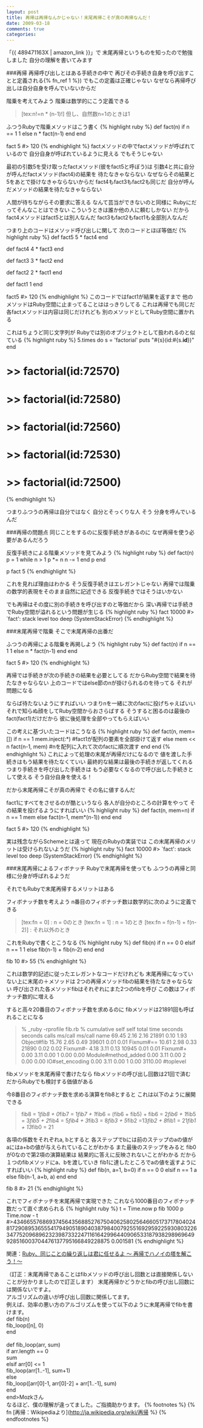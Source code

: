 ```yaml
---
layout: post
title: 再帰は再帰なんかじゃない！末尾再帰こそが真の再帰なんだ！
date: 2009-03-18
comments: true
categories:
---
```



「{{ 489471163X | amazon_link }}」で
末尾再帰というものを知ったので勉強しました
自分の理解を書いてみます

###再帰
再帰呼び出しとはある手続きの中で
再びその手続き自身を呼び出すことと定義される{% fn_ref 1 %})
でもこの定義は正確じゃない
なぜなら再帰呼び出しは自分自身を呼んでいないからだ

階乗を考えてみよう
階乗は数学的にこう定義できる
> 
> [tex:n!=n * (n-1)!]
> 但し、自然数n=1のときは1


ふつうRubyで階乗メソッドはこう書く
{% highlight ruby %}
 def fact(n)
   if n == 1
     1
   else
     n * fact(n-1)
   end
 end
 
 fact 5 #> 120
{% endhighlight %}
factメソッドの中でfactメソッドが呼ばれているので
自分自身が呼ばれているように見える
でもそうじゃない

最初の引数5を受け取ったfactメソッド(彼をfact5と呼ぼう)は
引数4と共に自分が呼んだfactメソッド(fact4)の結果を
待たなきゃならない
なぜならその結果と5をあとで掛けなきゃならないからだ
fact4もfact3もfact2も同じだ
自分が呼んだメソッドの結果を待たなきゃならない

人間が待ちながらその要求に答える
なんて芸当ができないのと同様に
Rubyにだってそんなことはできない
こういうときは誰か他の人に頼むしかない
だからfact4メソッドはfact5とは別人なんだ
fact3もfact2もfact1も全部別人なんだ

つまり上のコードはメソッド呼び出しに関して
次のコードとほぼ等価だ
{% highlight ruby %}
 def fact5
   5 * fact4
 end
 
 def fact4
   4 * fact3
 end
 
 def fact3
   3 * fact2
 end
 
 def fact2
   2 * fact1
 end
 
 def fact1
   1
 end
 
 fact5 #> 120
{% endhighlight %}
このコードではfact1が結果を返すまで
他のメソッドはRuby空間に止まってることははっきりしてる
これは再帰でも同じだ
各factメソッドは内容は同じだけれども
別のメソッドとしてRuby空間に置かれる

これはちょうど同じ文字列が
Rubyでは別のオブジェクトとして扱われるのと似ている
{% highlight ruby %}
 5.times do
   s = 'factorial'
   puts "#{s}(id:#{s.__id__})"
 end
 
 # >> factorial(id:72570)
 # >> factorial(id:72580)
 # >> factorial(id:72560)
 # >> factorial(id:72530)
 # >> factorial(id:72500)
{% endhighlight %}

つまりふつうの再帰は自分ではなく
自分とそっくりな人
そう
分身を呼んでいるんだ

###再帰の問題点
同じことをするのに反復手続きがあるのに
なぜ再帰を使う必要があるんだろう

反復手続きによる階乗メソッドを見てみよう
{% highlight ruby %}
 def fact(n)
   p = 1
   while n > 1
     p *= n
     n -= 1
   end
   p
 end
 
 p fact 5
{% endhighlight %}

これを見れば理由はわかる
そう反復手続きはエレガントじゃない
再帰では階乗の数学的表現をそのまま自然に記述できる
反復手続きではそうはいかない

でも再帰はその度に別の手続きを呼び出すのと等価だから
深い再帰では手続きでRuby空間が溢れるという問題が生じる
{% highlight ruby %}
fact 10000 #> `fact': stack level too deep (SystemStackError)
{% endhighlight %}

###末尾再帰で階乗
そこで末尾再帰の出番だ

ふつうの再帰による階乗を再掲しよう
{% highlight ruby %}
 def fact(n)
   if n == 1
     1
   else
     n * fact(n-1)
   end
 end
 
 fact 5 #> 120
{% endhighlight %}

再帰では手続きが次の手続きの結果を必要としてる
だからRuby空間で結果を待たなきゃならない
上のコードではelse節のnが掛けられるのを待ってる
それが問題になる

ならば待たないようにすればいい
つまりnを一緒に次のfactに投げちゃえばいい
それで知らぬ顔をしてRuby空間からおさらばする
そうすると困るのは最後のfact(fact1)だけだから
彼に後処理を全部やってもらえばいい

この考えに基づいたコードはこうなる
{% highlight ruby %}
 def fact(n, mem=[])
   if n == 1
     mem.inject(:*)     #fact1が配列の要素を全部掛けて返す
   else
     mem << n
     fact(n-1, mem)   #nを配列に入れて次のfactに順次渡す
   end
 end
{% endhighlight %}
これによって処理の末尾が再帰だけになるので
値を渡した手続きはもう結果を待たなくていい
最終的な結果は最後の手続きが返してくれる
つまり手続きを呼び出した手続きは
もう必要なくなるので呼び出した手続きとして使える
そう自分自身を使える！

だから末尾再帰こそが真の再帰で
その名に値するんだ

fact1にすべてをさせるのが酷というなら
各人が自分のところの計算をやって
その結果を投げるようにすればいい
{% highlight ruby %}
 def fact(n, mem=n)
   if n == 1
     mem
   else
     fact(n-1, mem*(n-1))
   end
 end
 
 fact 5 #> 120
{% endhighlight %}

実は残念ながらSchemeとは違って
現在のRubyの実装では
この末尾再帰のメリットは受けられないようだ
{% highlight ruby %}
 fact 10000 #> `fact': stack level too deep (SystemStackError)
{% endhighlight %}

###末尾再帰によるフィボナッチ
Rubyで末尾再帰を使っても
ふつうの再帰と同様に分身が呼ばれるようだ

それでもRubyで末尾再帰するメリットはある

フィボナッチ数を考えよう
n番目のフィボナッチ数は数学的に次のように定義できる
> 
> [tex:fn = 0] : n = 0のとき
> [tex:fn = 1] : n = 1のとき
> [tex:fn = f(n-1) + f(n-2)] : それ以外のとき


これをRubyで書くとこうなる
{% highlight ruby %}
 def fib(n)
   if n == 0
     0
   elsif n == 1
     1
   else
     fib(n-1) + fib(n-2)
   end
 end
 
 fib 10 #> 55
{% endhighlight %}

これは数学的記述に従ったエレガントなコードだけれども
末尾再帰になっていない上に末尾の＋メソッドは
2つの再帰メソッドfibの結果を待たなきゃならない
呼び出された各メソッドfibはそれぞれにまた2つのfibを呼び
この数はフィボナッチ数的に増える

すると高々20番目のフィボナッチ数を求めるのに
fibメソッドは21891回も呼ばれることになる
> 
> % _ruby -rprofile fib.rb
> % cumulative self self total time seconds seconds calls  ms/call  ms/call  name
>  69.45     2.16      2.16    21891     0.10     1.93  Object#fib
>  15.76     2.65      0.49    39601     0.01     0.01  Fixnum#==
>  10.61     2.98      0.33    21890     0.02     0.02  Fixnum#-
>   4.18     3.11      0.13    10945     0.01     0.01  Fixnum#+
>   0.00     3.11      0.00        1     0.00     0.00  Module#method_added
>   0.00     3.11      0.00        2     0.00     0.00  IO#set_encoding
>   0.00     3.11      0.00        1     0.00  3110.00  #toplevel


fibメソッドを末尾再帰で書けたなら
fibメソッドの呼び出し回数は21回で済む
だからRubyでも検討する価値がある

今8番目のフィボナッチ数を求める演算をfib8とすると
これは以下のように展開できる
> 
> fib8 = 1*fib8 + 0*fib7
> = 1*fib7 + 1*fib6 = (fib6 + fib5) + fib6
> = 2*fib6 + 1*fib5
> = 3*fib5 + 2*fib4
> = 5*fib4 + 3*fib3
> = 8*fib3 + 5*fib2
> =13*fib2 + 8*fib1
> = 21*fib1 + 13*fib0 = 21


各項の係数をそれぞれa, bとすると
各ステップでbには前のステップのaの値が
aにはa+bの値が与えられていることがわかる
また最後のステップをみると
fib0が0なので第2項の演算結果は
結果的に答えに反映されないことがわかる
だから１つのfibメソッドにa、bを渡していき
fib1に達したところでaの値を返すようにすればいい
{% highlight ruby %}
 def fib(n, a=1, b=0)
   if n == 0
     0
   elsif n == 1
     a
   else
     fib(n-1, a+b, a)
   end
 end
 
 fib 8 #> 21
{% endhighlight %}

これでフィボナッチを末尾再帰で実現できた
これなら1000番目のフィボナッチ数だって直ぐ求められる
{% highlight ruby %}
 t = Time.now
 p fib 1000
 p Time.now - t
 #>43466557686937456435688527675040625802564660517371780402481729089536555417949051890403879840079255169295922593080322634775209689623239873322471161642996440906533187938298969649928516003704476137795166849228875
 0.001581
{% endhighlight %}

関連：[Ruby、同じことの繰り返しは君に任せるよ ～ 再帰でハノイの塔を解こう！～](http://d.hatena.ne.jp/keyesberry/20080708/p1)

（訂正：末尾再帰であることはfibメソッドの呼び出し回数とは直接関係しないことが分かりましたので訂正します）
末尾再帰かどうかとfibの呼び出し回数には関係ないですよ。<br>アルゴリズムの違いが呼び出し回数に関係してます。<br>例えば、効率の悪い方のアルゴリズムを使って以下のように末尾再帰でfibを書けます。<br>def fib(n)<br>  fib_loop([n], 0)<br>end<br><br>def fib_loop(arr, sum)<br>  if arr.length == 0<br>    sum<br>  elsif arr[0] <= 1<br>    fib_loop(arr[1..-1], sum+1)<br>  else<br>    fib_loop([arr[0]-1, arr[0]-2] + arr[1..-1], sum)<br>  end<br>end>Mozkさん<br>なるほど、僕の理解が違ってました。ご指摘助かります。
{% footnotes %}
   {% fn [再帰：Wikipediaより](http://ja.wikipedia.org/wiki/再帰 %}
{% endfootnotes %}
